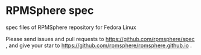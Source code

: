 # RPMSphere spec
spec files of RPMSphere repository for Fedora Linux

Please send issues and pull requests to https://github.com/rpmsphere/spec ,
and give your star to https://github.com/rpmsphere/rpmsphere.github.io .
